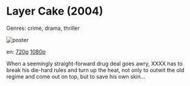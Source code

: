 # Layer Cake (2004)

Genres: crime, drama, thriller

![poster](http://image.tmdb.org/t/p/w500/y6BzUkrx789OhVMDXZiBBVHu6OQ.jpg)

en:
  [720p](magnet:?xt=urn:btih:6501DBC60B7D1F01B7706640537211B334ED0992&tr=udp://glotorrents.pw:6969/announce&tr=udp://tracker.opentrackr.org:1337/announce&tr=udp://torrent.gresille.org:80/announce&tr=udp://tracker.openbittorrent.com:80&tr=udp://tracker.coppersurfer.tk:6969&tr=udp://tracker.leechers-paradise.org:6969&tr=udp://p4p.arenabg.ch:1337&tr=udp://tracker.internetwarriors.net:1337)
  [1080p](magnet:?xt=urn:btih:EECFABCCD27127B1F4139965A21563F401E17C71&tr=udp://glotorrents.pw:6969/announce&tr=udp://tracker.opentrackr.org:1337/announce&tr=udp://torrent.gresille.org:80/announce&tr=udp://tracker.openbittorrent.com:80&tr=udp://tracker.coppersurfer.tk:6969&tr=udp://tracker.leechers-paradise.org:6969&tr=udp://p4p.arenabg.ch:1337&tr=udp://tracker.internetwarriors.net:1337)
  


When a seemingly straight-forward drug deal goes awry, XXXX has to break his die-hard rules and turn up the heat, not only to outwit the old regime and come out on top, but to save his own skin...